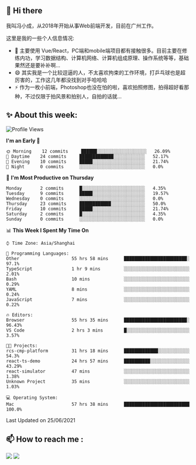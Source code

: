 ## 👋 Hi there

我叫冯小成，从2018年开始从事Web前端开发，目前在广州工作。

这里是我的一些个人信息情况:

- 🌱 主要使用 Vue/React，PC端和mobile端项目都有接触很多。目前主要在修练内功，学习数据结构、计算机网络、计算机组成原理、操作系统等等，基础果然还是要补补啊...
- 😄 其实我是一个比较逗逼的人，不太喜欢拘束的工作环境，打乒乓球也是超厉害的，工作这几年都没找到对手哈哈哈
- ⚡ 作为一枚小前端，Photoshop也没在怕的啦，喜欢拍照修图，拍得超好看那种，不过仅限于拍风景和拍别人，自拍的话就...

<!--![](https://github-readme-stats.vercel.app/api?username=fxpixels&theme=graywhite&hide_border=true)
![](https://github-readme-stats.vercel.app/api/top-langs/?username=fxpixels&hide_border=true&layout=compact)
-->
<!--
<img src="https://github-readme-stats.vercel.app/api?username=fxpixels&theme=graywhite&hide_border=true" width="500" alt=""/>
<img src="https://github-readme-stats.vercel.app/api/top-langs/?username=fxpixels&hide_border=true&layout=compact" width="300" alt=""/>
-->
## ✨ About this week:
<!--START_SECTION:waka-->
![Profile Views](http://img.shields.io/badge/Profile%20Views-2-blue)

**I'm an Early 🐤** 

```text
🌞 Morning    12 commits     ██████░░░░░░░░░░░░░░░░░░░   26.09% 
🌆 Daytime    24 commits     █████████████░░░░░░░░░░░░   52.17% 
🌃 Evening    10 commits     █████░░░░░░░░░░░░░░░░░░░░   21.74% 
🌙 Night      0 commits      ░░░░░░░░░░░░░░░░░░░░░░░░░   0.0%

```
📅 **I'm Most Productive on Thursday** 

```text
Monday       2 commits      █░░░░░░░░░░░░░░░░░░░░░░░░   4.35% 
Tuesday      9 commits      █████░░░░░░░░░░░░░░░░░░░░   19.57% 
Wednesday    0 commits      ░░░░░░░░░░░░░░░░░░░░░░░░░   0.0% 
Thursday     23 commits     ████████████░░░░░░░░░░░░░   50.0% 
Friday       10 commits     █████░░░░░░░░░░░░░░░░░░░░   21.74% 
Saturday     2 commits      █░░░░░░░░░░░░░░░░░░░░░░░░   4.35% 
Sunday       0 commits      ░░░░░░░░░░░░░░░░░░░░░░░░░   0.0%

```


📊 **This Week I Spent My Time On** 

```text
⌚︎ Time Zone: Asia/Shanghai

💬 Programming Languages: 
Other                    55 hrs 58 mins      ████████████████████████░   97.1% 
TypeScript               1 hr 9 mins         ░░░░░░░░░░░░░░░░░░░░░░░░░   2.01% 
Bash                     10 mins             ░░░░░░░░░░░░░░░░░░░░░░░░░   0.29% 
YAML                     8 mins              ░░░░░░░░░░░░░░░░░░░░░░░░░   0.24% 
JavaScript               7 mins              ░░░░░░░░░░░░░░░░░░░░░░░░░   0.22%

🔥 Editors: 
Browser                  55 hrs 35 mins      ████████████████████████░   96.43% 
VS Code                  2 hrs 3 mins        █░░░░░░░░░░░░░░░░░░░░░░░░   3.57%

🐱‍💻 Projects: 
rcs-cmp-platform         31 hrs 18 mins      █████████████░░░░░░░░░░░░   54.3% 
react-ts-demo            24 hrs 57 mins      ██████████░░░░░░░░░░░░░░░   43.29% 
react-simulator          47 mins             ░░░░░░░░░░░░░░░░░░░░░░░░░   1.38% 
Unknown Project          35 mins             ░░░░░░░░░░░░░░░░░░░░░░░░░   1.03%

💻 Operating System: 
Mac                      57 hrs 38 mins      █████████████████████████   100.0%

```


 Last Updated on 25/06/2021
<!--END_SECTION:waka-->

## :mailbox: How to reach me : 

[<img src="https://img.icons8.com/bubbles/50/000000/gmail.png"/>](mailto:iampcfox@gmail.com)
[<img target="_blank" src="https://img.icons8.com/bubbles/50/000000/github.png">](https://github.com/FxPixels)



<!-- ![Visitor Badge](https://visitor-badge.laobi.icu/badge?page_id=fxpixels) -->

<!--
**FxPixels/FxPixels** is a ✨ _special_ ✨ repository because its `README.md` (this file) appears on your GitHub profile.

Here are some ideas to get you started:

- 🔭 I’m currently working on ...
- 🌱 I’m currently learning ...
- 👯 I’m looking to collaborate on ...
- 🤔 I’m looking for help with ...
- 💬 Ask me about ...
- 📫 How to reach me: ...
- 😄 Pronouns: ...
- ⚡ Fun fact: ...
-->
